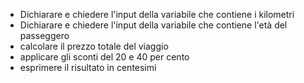 - Dichiarare e chiedere l'input della variabile che contiene i kilometri
- Dichiarare e chiedere l'input della variabile che contiene l'età del passeggero
- calcolare il prezzo totale del viaggio
- applicare gli sconti del 20 e 40 per cento
- esprimere il risultato in centesimi